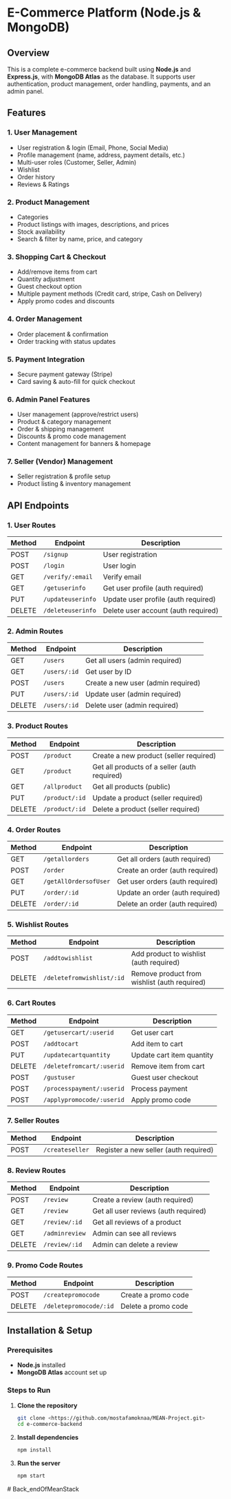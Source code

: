 # E-Commerce Platform (Node.js & MongoDB)

## Overview
This is a complete e-commerce backend built using **Node.js** and **Express.js**, with **MongoDB Atlas** as the database. It supports user authentication, product management, order handling, payments, and an admin panel.

## Features
### 1. User Management
- User registration & login (Email, Phone, Social Media)
- Profile management (name, address, payment details, etc.)
- Multi-user roles (Customer, Seller, Admin)
- Wishlist
- Order history 
- Reviews & Ratings

### 2. Product Management
- Categories
- Product listings with images, descriptions, and prices
- Stock availability
- Search & filter by name, price, and category

### 3. Shopping Cart & Checkout
- Add/remove items from cart
- Quantity adjustment
- Guest checkout option
- Multiple payment methods (Credit card, stripe, Cash on Delivery)
- Apply promo codes and discounts

### 4. Order Management
- Order placement & confirmation
- Order tracking with status updates


### 5. Payment Integration
- Secure payment gateway (Stripe)
- Card saving & auto-fill for quick checkout

### 6. Admin Panel Features
- User management (approve/restrict users)
- Product & category management
- Order & shipping management
- Discounts & promo code management
- Content management for banners & homepage

### 7. Seller (Vendor) Management
- Seller registration & profile setup
- Product listing & inventory management


## API Endpoints
### 1. User Routes
| Method | Endpoint | Description |
|--------|---------|-------------|
| POST | `/signup` | User registration |
| POST | `/login` | User login |
| GET  | `/verify/:email` | Verify email |
| GET  | `/getuserinfo` | Get user profile (auth required) |
| PUT  | `/updateuserinfo` | Update user profile (auth required) |
| DELETE | `/deleteuserinfo` | Delete user account (auth required) |

### 2. Admin Routes
| Method | Endpoint | Description |
|--------|---------|-------------|
| GET | `/users` | Get all users (admin required) |
| GET | `/users/:id` | Get user by ID |
| POST | `/users` | Create a new user (admin required) |
| PUT | `/users/:id` | Update user (admin required) |
| DELETE | `/users/:id` | Delete user (admin required) |

### 3. Product Routes
| Method | Endpoint | Description |
|--------|---------|-------------|
| POST | `/product` | Create a new product (seller required) |
| GET  | `/product` | Get all products of a seller (auth required) |
| GET  | `/allproduct` | Get all products (public) |
| PUT  | `/product/:id` | Update a product (seller required) |
| DELETE | `/product/:id` | Delete a product (seller required) |

### 4. Order Routes
| Method | Endpoint | Description |
|--------|---------|-------------|
| GET  | `/getallorders` | Get all orders (auth required) |
| POST | `/order` | Create an order (auth required) |
| GET  | `/getAllOrdersofUser` | Get user orders (auth required) |
| PUT  | `/order/:id` | Update an order (auth required) |
| DELETE | `/order/:id` | Delete an order (auth required) |

### 5. Wishlist Routes
| Method | Endpoint | Description |
|--------|---------|-------------|
| POST | `/addtowishlist` | Add product to wishlist (auth required) |
| DELETE | `/deletefromwishlist/:id` | Remove product from wishlist (auth required) |

### 6. Cart Routes
| Method | Endpoint | Description |
|--------|---------|-------------|
| GET  | `/getusercart/:userid` | Get user cart |
| POST | `/addtocart` | Add item to cart |
| PUT  | `/updatecartquantity` | Update cart item quantity |
| DELETE | `/deletefromcart/:userid` | Remove item from cart |
| POST | `/gustuser` | Guest user checkout |
| POST | `/processpayment/:userid` | Process payment |
| POST | `/applypromocode/:userid` | Apply promo code |

### 7. Seller Routes
| Method | Endpoint | Description |
|--------|---------|-------------|
| POST | `/createseller` | Register a new seller (auth required) |

### 8. Review Routes
| Method | Endpoint | Description |
|--------|---------|-------------|
| POST | `/review` | Create a review (auth required) |
| GET  | `/review` | Get all user reviews (auth required) |
| GET  | `/review/:id` | Get all reviews of a product |
| GET  | `/adminreview` | Admin can see all reviews |
| DELETE | `/review/:id` | Admin can delete a review |

### 9. Promo Code Routes
| Method | Endpoint | Description |
|--------|---------|-------------|
| POST | `/createpromocode` | Create a promo code |
| DELETE | `/deletepromocode/:id` | Delete a promo code |

## Installation & Setup
### Prerequisites
- **Node.js** installed
- **MongoDB Atlas** account set up

### Steps to Run
1. **Clone the repository**
   ```sh
   git clone <https://github.com/mostafamoknaa/MEAN-Project.git>
   cd e-commerce-backend
   ```
2. **Install dependencies**
   ```sh
   npm install
   ```

3. **Run the server**
   ```sh
   npm start
   ```

#   B a c k _ e n d O f M e a n S t a c k  
 